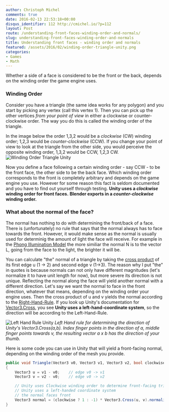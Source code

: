 ```yaml
---
author: Christoph Michel
comments: true
date: 2016-02-13 22:53:18+00:00
disqus_identifier: 112 http://cmichel.io/?p=112
layout: Post
route: /understanding-front-faces-winding-order-and-normals/
slug: understanding-front-faces-winding-order-and-normals
title: Understanding front faces - winding order and normals
featured: /assets/2016/02/winding-order-triangle-unity.png
categories:
- Games
- Math
---
```

Whether a side of a face is considered to be the front or the back, depends on the winding order the game engine uses.


### Winding Order


Consider you have a triangle (the same idea works for any polygon) and you start by picking any vertex (call this vertex 1). Then you can pick up the other vertices _from your point of view_ in either a clockwise or counter-clockwise order. The way you do this is called the winding order of the triangle.

In the image below the order 1,3,2 would be a _clockwise_ (CW) winding order; 1,2,3 would be _counter-clockwise_ (CCW). If you change your point of view to look at the triangle from the other side, you would perceive the opposite winding order, 1,3,2 would be CCW, 1,2,3 CW.
![Winding Order Triangle Unity](/assets/2016/02/winding-order-triangle-unity.png)

Now you define a face following a certain winding order - say CCW - to be the front face, the other side to be the back face. Which winding order corresponds to the front is completely arbitrary and depends on the game engine you use. However for some reason this fact is seldom documented and you have to find out yourself through testing.
**Unity uses a _clockwise_ winding order for front faces.**
**Blender exports in a _counter-clockwise_ winding order.**


### What about the normal of the face?


The normal has nothing to do with determining the front/back of a face. There is (unfortunately) no rule that says that the normal always has to face towards the front.
However, it would make sense as the normal is usually used for determinig the amount of light the face will receive. For example in the [Phong Illumination Model](https://en.wikipedia.org/wiki/Phong_reflection_model) the more similiar the normal N is to the vector L, going from the face to the light, the brighter it will be.

You can calculate "the" normal of a triangle by taking the [cross product](https://en.wikipedia.org/wiki/Cross_product) of its first edge u (1 -> 2) and second edge v (1->3). The reason why I put "the" in quotes is because normals can not only have different magnitudes (let's normalize it to have unit length for now), but more severe its direction is not unique. Reflecting the normal along the face will yield another normal with a different direction.
Let's say we want the normal to face in the front direction, whatever that means, depending on the winding order your engine uses.
Then the cross product of u and v yields the normal according to the [Right-Hand-Rule](http://mathworld.wolfram.com/Right-HandRule.html).
If you look up Unity's documentation for [Vector3.Cross](http://docs.unity3d.com/ScriptReference/Vector3.Cross.html), you see **Unity uses a left-hand-coordinate system**, so the direction will be according to the Left-Hand-Rule.

![Left Hand Rule Unity](http://docs.unity3d.com/StaticFiles/ScriptRefImages/LeftHandRuleDiagram.png)
_Left Hand rule for determining the direction of Unity's Vector3.Cross(a,b). Index finger points in the direction of a, middle finger points towards v, the resulting vector a x b has the direction of your thumb._

Here is some code you can use in Unity that will yield a front-facing normal, depending on the winding order of the mesh you provide.
```C#
public void Triangle(Vector3 v0, Vector3 v1, Vector3 v2, bool clockwise = true)
{
    Vector3 u = v1 - v0;    // edge v0 -> v1
    Vector3 v = v2 - v0;    // edge v0 -> v2

    // Unity uses Clockwise winding order to determine front-facing triangles
    // Unity uses a left-handed coordinate system
    // the normal faces front
    Vector3 normal = (clockwise ? 1 : -1) * Vector3.Cross(u, v).normalized;
}
```

